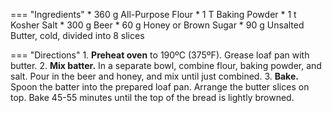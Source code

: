 === "Ingredients"
    * 360 g All-Purpose Flour
    * 1 T Baking Powder
    * 1 t Kosher Salt
    * 300 g Beer
    * 60 g Honey or Brown Sugar
    * 90 g Unsalted Butter, cold, divided into 8 slices

=== "Directions"
    1. **Preheat oven** to 190ºC (375ºF). Grease loaf pan with butter.
    2. **Mix batter.** In a separate bowl, combine flour, baking powder, and salt. Pour in the beer and honey, and mix until just combined.
    3. **Bake.** Spoon the batter into the prepared loaf pan. Arrange the butter slices on top. Bake 45-55 minutes until the top of the bread is lightly browned.

[^gerard]:
    Gerard, Tieghan. ["5 Ingredient Beer Bread."](https://www.halfbakedharvest.com/5-ingredient-beer-bread/) _Half Baked Harvest._ 1 October 2013.
